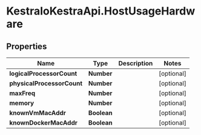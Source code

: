 # KestraIoKestraApi.HostUsageHardware

## Properties

Name | Type | Description | Notes
------------ | ------------- | ------------- | -------------
**logicalProcessorCount** | **Number** |  | [optional] 
**physicalProcessorCount** | **Number** |  | [optional] 
**maxFreq** | **Number** |  | [optional] 
**memory** | **Number** |  | [optional] 
**knownVmMacAddr** | **Boolean** |  | [optional] 
**knownDockerMacAddr** | **Boolean** |  | [optional] 


